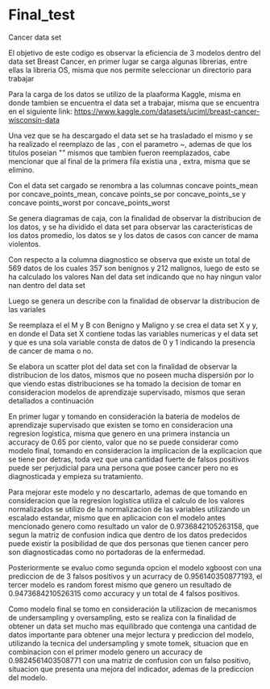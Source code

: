 # Final_test
Cancer data set

El objetivo de este codigo es observar la eficiencia de 3 modelos dentro del data set Breast Cancer, en primer lugar se carga algunas librerias, entre ellas la libreria OS, misma que nos permite seleccionar un directorio para trabajar

Para la carga de los datos se utilizo de la plaaforma Kaggle, misma en donde tambien se encuentra el data set a trabajar, misma que se encuentra en el siguiente link: https://www.kaggle.com/datasets/uciml/breast-cancer-wisconsin-data

Una vez que se ha descargado el data set se ha trasladado el mismo y se ha realizado el reemplazo de las , con el parametro ~, ademas de que los titulos poseian "" mismos que tambien fueron reemplazados, cabe mencionar que al final de la primera fila existia una , extra, misma que se elimino.

Con el data set cargado se renombra a las columnas concave points_mean por concave_points_mean, concave points_se por concave_points_se y concave points_worst por concave_points_worst

Se genera diagramas de caja, con la finalidad de observar la distribucion de los datos, y se ha dividido el data set para observar las caracteristicas de los datos promedio, los datos se y los datos de casos con cancer de mama violentos.

Con respecto a la columna diagnostico se observa que existe un total de 569 datos de los cuales 357 son benignos y 212 malignos, luego de esto se ha calculado los valores Nan del data set indicando que no hay ningun valor nan dentro del data set

Luego se genera un describe con la finalidad de observar la distribucion de las variales

Se reemplaza el el M y B con Benigno y Maligno y se crea el data set X y y, en donde el Data set X contiene todas las variables numericas y el data set y que es una sola variable consta de datos de 0 y 1 indicando la presencia de cancer de mama o no.

Se elabora un scatter plot del data set con la finalidad de observar la distribucion de los datos, mismos que no poseen mucha dispersión por lo que viendo estas distribuciones se ha tomado la decision de tomar en consideracion modelos de aprendizaje supervisado, mismos que seran detallados a continuación

En primer lugar y tomando en consideración la bateria de modelos de aprendizaje supervisado que existen se tomo en consideracion una regresion logistica, misma que genero en una primera instancia un accuracy de 0.65 por ciento, valor que no se puede considerar como modelo final, tomando en consideracion la implicacion de la explicacion que se tiene por detras, toda vez que una cantidad fuerte de falsos positivos puede ser perjudicial para una persona que posee cancer pero no es diagnosticada y empieza su tratamiento.

Para mejorar este modelo y no descartarlo, ademas de que tomando en consideracion que la regresion logistica utiliza el calculo de los valores normalizados se utilizo de la normalizacion de las variables utilizando un escalado estandar, mismo que en aplicacion con el modelo antes mencionado genero como resultado un valor de 0.9736842105263158, que segun la matriz de confusion indica que dentro de los datos predecidos puede existir la posibilidad de que dos personas que tienen cancer pero son diagnosticadas como no portadoras de la enfermedad.

Posteriormente se evaluo como segunda opcion el modelo xgboost con una prediccion de de 3 falsos positivos y un acurracy de 0.956140350877193, el tercer modelo es random forest mismo que genero un resultado de 0.9473684210526315 como accuracy y un total de 4 falsos positivos.

Como modelo final se tomo en consideración la utilizacion de mecanismos de undersampling y oversampling, esto se realiza con la finalidad de obtener un data set mucho mas equilibrado que contenga una cantidad de datos importante para obtener una mejor lectura y prediccion del modelo, utilizando la tecnica del undersampling y smote tomek, situacion que en combinacion con el primer modelo genero un accuracy de 0.9824561403508771 con una matriz de confusion con un falso positivo, situacion que presenta una mejora del indicador, ademas de la prediccion del modelo.
